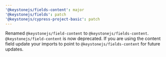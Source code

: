 ```yaml
---
'@keystonejs/fields-content': major
'@keystonejs/fields': patch
'@keystonejs/cypress-project-basic': patch
---
```


Renamed `@keystonejs/field-content` to `@keystonejs/fields-content`. `@keystonejs/field-content` is now deprecated. If you are using the content field update your imports to point to `@keystonejs/fields-content` for future updates.
